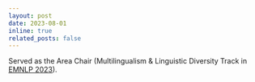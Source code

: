 ```yaml
---
layout: post
date: 2023-08-01
inline: true
related_posts: false
---
```


Served as the Area Chair (Multilingualism & Linguistic Diversity Track in [EMNLP 2023](https://2023.emnlp.org/)).
